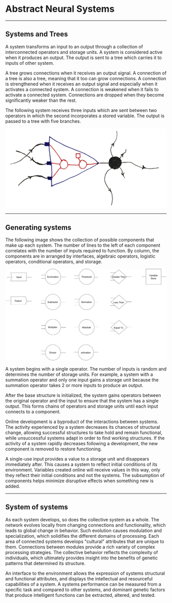 # Abstract Neural Systems
***
## Systems and Trees
A system transforms an input to an output through a collection of interconnected operators and storage units. A system is considered active when it produces an output. The output is sent to a tree which carries it to inputs of other system. 

A tree grows connections when it receives an output signal. A connection of a tree is also a tree, meaning that it too can grow connections. A connection is strengthened when it receives an output signal and especially when it activates a connected system. A connection is weakened when it fails to activate a connected system. Connections are dropped when they become significantly weaker than the rest.

The following system receives three inputs which are sent between two operators in which the second incorporates a stored variable. The output is passed to a tree with five branches.

![System](https://github.com/CarsonScott/abstract-neural-systems/blob/master/System%20and%20Tree.JPG "System and Tree")
***
## Generating systems 
The following image shows the collection of possible components that make up each system. The number of lines to the left of each component correlates with the number of inputs required to function. By column, the components are in arranged by interfaces, algebraic operators, logistic operators, conditional operators, and storage.

![Components](https://github.com/CarsonScott/abstract-neural-systems/blob/master/System%20Component.png "System Components")

A system begins with a single operator. The number of inputs is random and determines the number of storage units. For example, a system with a summation operator and only one input gains a storage unit because the summation operator takes 2 or more inputs to produce an output.

After the base structure is initialized, the system gains operators between the original operator and the input to ensure that the system has a single output. This forms chains of operators and storage units until each input connects to a component. 

Online development is a byproduct of the interactions between systems. The activity experienced by a system decreases its chances of structural change, allowing successful structures to take hold and remain functional, while unsuccessful systems adapt in order to find working structures. If the activity of a system rapidly decreases following a development, the new component is removed to restore functioning.

A single-use input provides a value to a storage unit and disappears immediately after. This causes a system to reflect initial conditions of its environment. Variables created online will receive values in this way, only they reflect their initial conditions and not the systems. The subsumption of components helps minimize disruptive effects when something new is added.
***
## System of systems
As each system develops, so does the collective system as a whole. The network evolves locally from changing connections and functionality, which leads to global change in behavior. Such evolution causes modulation and specialization, which solidifies the different domains of processing. Each area of connected systems develops "cultural" attributes that are unique to them. Connections between modules provide a rich variety of complex processing strategies. The collective behavior reflects the complexity of individuals, which ultimately provides insight into the benefits of genetic patterns that determined its structure.

An interface to the environment allows the expression of systems structural and functional attributes, and displays the intellectual and resourceful capabilities of a system. A systems performance can be measured from a specific task and compared to other systems, and dominant genetic factors that produce intelligent functions can be extracted, altered, and tested.
